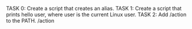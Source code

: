 TASK 0: Create a script that creates an alias.
TASK 1: Create a script that prints hello user, where  user is the current Linux user.
TASK 2: Add /action to the PATH. /action
